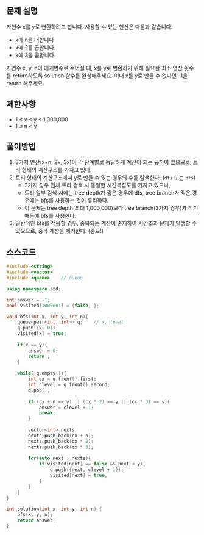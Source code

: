 ## 문제 설명
자연수 x를 y로 변환하려고 합니다. 사용할 수 있는 연산은 다음과 같습니다.

- x에 n을 더합니다
- x에 2를 곱합니다.
- x에 3을 곱합니다.

자연수 x, y, n이 매개변수로 주어질 때, x를 y로 변환하기 위해 필요한 최소 연산 횟수를 return하도록 solution 함수를 완성해주세요. 이때 x를 y로 만들 수 없다면 -1을 return 해주세요.


## 제한사항
- 1 ≤ x ≤ y ≤ 1,000,000
- 1 ≤ n < y


## 풀이방법
1. 3가지 연산(x+n, 2x, 3x)이 각 단계별로 동일하게 계산이 되는 규칙이 있으므로, 트리 형태의 계산구조를 가지고 있다.
2. 트리 형태의 계산구조에서 y로 만들 수 있는 경우의 수를 탐색한다. (`dfs` 또는 `bfs`)
   - 2가지 경우 전체 트리 검색 시 동일한 시간복잡도를 가지고 있으나,
   - 트리 일부 검색 시에는 tree depth가 짧은 경우에 dfs, tree branch가 적은 경우에는 bfs를 사용하는 것이 유리하다.
   - 이 문제는 tree depth(최대 1,000,000)보다 tree branch(3가지 경우)가 적기 때문에 bfs를 사용한다.
3. 일반적인 bfs를 적용할 경우, 중복되는 계산이 존재하여 시간초과 문제가 발생할 수 있으므로, 중복 계산을 제거한다. (중요!)


## 소스코드
```c++
#include <string>
#include <vector>
#include <queue>    // queue

using namespace std;

int answer = -1;
bool visited[1000001] = {false, };

void bfs(int x, int y, int n){
    queue<pair<int, int>> q;    // x, level
    q.push({x, 0});
    visited[x] = true;
    
    if(x == y){
        answer = 0;
        return ;
    }
    
    while(!q.empty()){
        int cx = q.front().first;
        int clevel = q.front().second;
        q.pop();
        
        if((cx + n == y) || (cx * 2) == y || (cx * 3) == y){
            answer = clevel + 1;
            break;
        }
        
        vector<int> nexts;
        nexts.push_back(cx + n);
        nexts.push_back(cx * 2);
        nexts.push_back(cx * 3);
        
        for(auto next : nexts){
            if(visited[next] == false && next < y){
                q.push({next, clevel + 1});
                visited[next] = true;
            }
        }
    }
}

int solution(int x, int y, int n) {
    bfs(x, y, n);
    return answer;
}
```